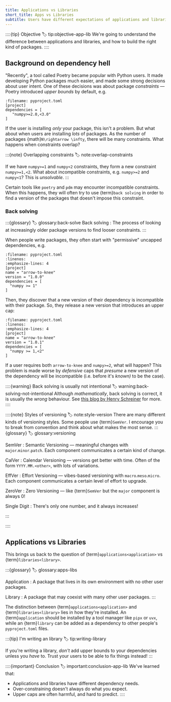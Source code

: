 ```yaml
---
title: Applications vs Libraries
short_title: Apps vs Libraries
subtitle: Users have different expectations of applications and libraries.
---
```


::::{tip} Objective
:label: tip:objective-app-lib
We're going to understand the difference between applications and libraries, and how to build the right kind of packages.
::::

## Background on dependency hell

"Recently", a tool called Poetry became popular with Python users. It made developing Python packages much easier, and made some strong decisions about user intent. One of these decisions was about package _constraints_ — Poetry introduced _upper bounds_ by default, e.g.

```{code} toml
:filename: pyproject.toml
[project]
dependencies = [
   "numpy>=2.0,<3.0"
]
```

If the user is installing _only_ your package, this isn't a problem. But what about when users are installing _lots_ of packages. As the number of packages {math}`N\rightarrow \infty`, there will be many constraints. What happens when constraints overlap?

:::{note} Overlapping constraints
:label: note:overlap-constraints

If we have `numpy>=1` and `numpy<2` constraints, they form a new constraint `numpy>=1,<2`. What about incompatible constraints, e.g. `numpy>=2` and `numpy<1`? This is _unsolvable_.
:::

Certain tools like `poetry` and `pdm` may encounter incompatible constraints. When this happens, they will often try to use {term}`back solving` in order to find a version of the packages that doesn't impose this constraint.

### Back solving

:::{glossary}
:label: glossary:back-solve
Back solving
: The process of looking at increasingly older package versions to find looser constraints.
:::

When people write packages, they often start with "permissive" uncapped dependencies, e.g.

```{code} toml
:filename: pyproject.toml
:linenos:
:emphasize-lines: 4
[project]
name = "arrow-to-knee"
version = "1.0.0"
dependencies = [
  "numpy >= 1"
]
```

Then, they discover that a new version of their dependency is incompatible with their package. So, they release a new version that introduces an upper cap:

```{code} toml
:filename: pyproject.toml
:linenos:
:emphasize-lines: 4
[project]
name = "arrow-to-knee"
version = "1.0.1"
dependencies = [
  "numpy >= 1,<2"
]
```

If a user requires both `arrow-to-knee` and `numpy>=2`, what will happen? This problem is made worse by _defensive_ caps that _presume_ a new version of the dependency will be incompatible (i.e. before it's _known)_ to be the case).

::::{warning} Back solving is usually not intentional
:label: warning:back-solving-not-intentional
Although _mathematically_, back solving is correct, it is usually the _wrong_ behaviour. See [this blog by Henry Schreiner](https://iscinumpy.dev/post/bound-version-constraints/#backsolving-is-usually-wrong) for more.
::::

::::{note} Styles of versioning
:label: note:style-version
There are many different kinds of versioning styles. Some people use {term}`SemVer`. I encourage you to break from convention and think about what makes the most sense.
:::{glossary}
:label: glossary:versioning

SemVer
: Semantic Versioning — meaningful changes with `major`.`minor`.`patch`. Each component communicates a certain kind of change.

CalVer
: Calendar Versioning — versions get better with time. Often of the form `YYYY.MM.<other>`, with lots of variations.

EffVer
: Effort Versioning — vibes-based versioning with `macro`.`meso`.`micro`. Each component communicates a certain level of effort to upgrade.

ZeroVer
: Zero Versioning — like {term}`SemVer` but the `major` component is always 0!

Single Digit
: There's only one number, and it always increases!

:::

::::

## Applications vs Libraries

This brings us back to the question of {term}`applications<application>` vs {term}`libraries<library>`.

:::{glossary}
:label: glossary:apps-libs

Application
: A package that lives in its own environment with no other user packages.

Library
: A package that may coexist with many other user packages.
:::

The distinction between {term}`applications<application>` and {term}`libraries<library>` lies in how they're installed. An {term}`application` should be installed by a tool manager like `pipx` or `uvx`, while an {term}`library` can be added as a dependency to other people's `pyproject.toml` files.

:::{tip} I'm writing an library
:label: tip:writing-library

If you're writing a library, _don't_ add upper bounds to your dependencies unless you _have_ to. Trust your users to be able to fix things instead!
:::

::::{important} Conclusion
:label: important:conclusion-app-lib
We've learned that:

- Applications and libraries have different dependency needs.
- Over-constraining doesn't always do what you expect.
- Upper caps are often harmful, and hard to predict.
  ::::

